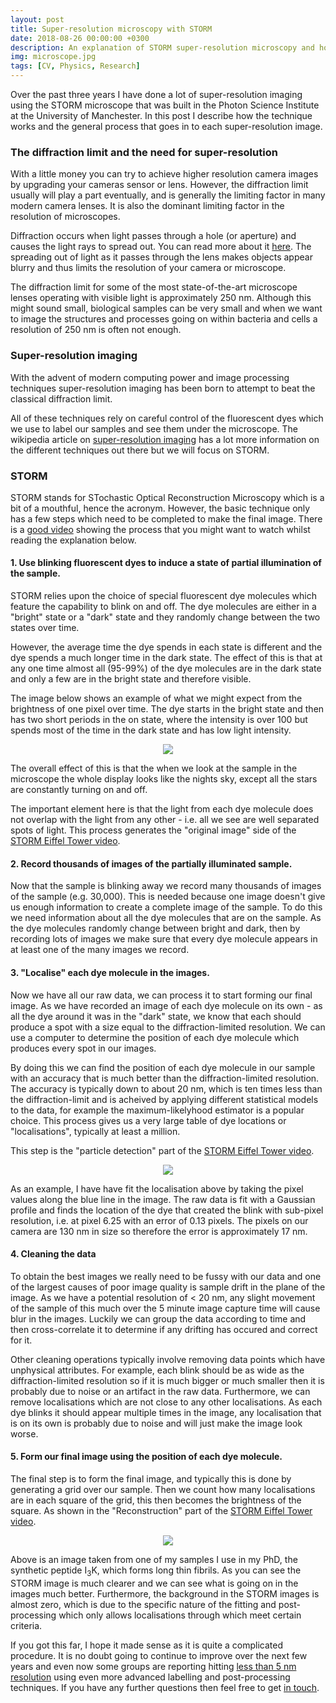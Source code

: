 ```yaml
---
layout: post
title: Super-resolution microscopy with STORM
date: 2018-08-26 00:00:00 +0300
description: An explanation of STORM super-resolution microscopy and how I have used it.
img: microscope.jpg
tags: [CV, Physics, Research]
---
```


Over the past three years I have done a lot of super-resolution imaging using the STORM microscope that was built in the Photon Science Institute at the University of Manchester. In this post I describe how the technique works and the general process that goes in to each super-resolution image.

### The diffraction limit and the need for super-resolution

With a little money you can try to achieve higher resolution camera images by upgrading your cameras sensor or lens. However, the diffraction limit usually will play a part eventually, and is generally the limiting factor in many modern camera lenses. It is also the dominant limiting factor in the resolution of microscopes.

Diffraction occurs when light passes through a hole (or aperture) and causes the light rays to spread out. You can read more about it [here][diffraction]. The spreading out of light as it passes through the lens makes objects appear blurry and thus limits the resolution of your camera or microscope.

The diffraction limit for some of the most state-of-the-art microscope lenses operating with visible light is approximately 250 nm. Although this might sound small, biological samples can be very small and when we want to image the structures and processes going on within bacteria and cells a resolution of 250 nm is often not enough.

### Super-resolution imaging

With the advent of modern computing power and image processing techniques super-resolution imaging has been born to attempt to beat the classical diffraction limit.

All of these techniques rely on careful control of the fluorescent dyes which we use to label our samples and see them under the microscope. The wikipedia article on [super-resolution imaging][super-res wiki] has a lot more information on the different techniques out there but we will focus on STORM.

### STORM

STORM stands for STochastic Optical Reconstruction Microscopy which is a bit of a mouthful, hence the acronym. However, the basic technique only has a few steps which need to be completed to make the final image. There is a [good video][youtube-blinking] showing the process that you might want to watch whilst reading the explanation below.

#### 1. Use blinking fluorescent dyes to induce a state of partial illumination of the sample.

STORM relies upon the choice of special fluorescent dye molecules which feature the capability to blink on and off. The dye molecules are either in a "bright" state or a "dark" state and they randomly change between the two states over time.

However, the average time the dye spends in each state is different and the dye spends a much longer time in the dark state. The effect of this is that at any one time almost all (95-99%) of the dye molecules are in the dark state and only a few are in the bright state and therefore visible. 

The image below shows an example of what we might expect from the brightness of one pixel over time. The dye starts in the bright state and then has two short periods in the on state, where the intensity is over 100 but spends most of the time in the dark state and has low light intensity.

<div style="text-align:center"><img src ="{{site.baseurl}}/assets/img/STORM/LocaTime.pdf"/></div>

The overall effect of this is that the when we look at the sample in the microscope the whole display looks like the nights sky, except all the stars are constantly turning on and off.

The important element here is that the light from each dye molecule does not overlap with the light from any other - i.e. all we see are well separated spots of light. This process generates the "original image" side of the [STORM Eiffel Tower video][youtube-blinking].


#### 2. Record thousands of images of the partially illuminated sample.

Now that the sample is blinking away we record many thousands of images of the sample (e.g. 30,000). This is needed because one image doesn't give us enough information to create a complete image of the sample. To do this we need information about all the dye molecules that are on the sample. As the dye molecules randomly change between bright and dark, then by recording lots of images we make sure that every dye molecule appears in at least one of the many images we record.

#### 3. "Localise" each dye molecule in the images.

Now we have all our raw data, we can process it to start forming our final image. As we have recorded an image of each dye molecule on its own - as all the dye around it was in the "dark" state, we know that each should produce a spot with a size equal to the diffraction-limited resolution. We can use a computer to determine the position of each dye molecule which produces every spot in our images. 

By doing this we can find the position of each dye molecule in our sample with an accuracy that is much better than the diffraction-limited resolution. The accuracy is typically down to about 20 nm, which is ten times less than the diffraction-limit and is acheived by applying different statistical models to the data, for example the maximum-likelyhood estimator is a popular choice. This process gives us a very large table of dye locations or "localisations", typically at least a million.

This step is the "particle detection" part of the [STORM Eiffel Tower video][youtube-blinking].

<div style="text-align:center"><img src ="{{site.baseurl}}/assets/img/STORM/STORMFit.pdf"/></div>

As an example, I have have fit the localisation above by taking the pixel values along the blue line in the image. The raw data is fit with a Gaussian profile and finds the location of the dye that created the blink with sub-pixel resolution, i.e. at pixel 6.25 with an error of 0.13 pixels. The pixels on our camera are 130 nm in size so therefore the error is approximately 17 nm.

#### 4. Cleaning the data

To obtain the best images we really need to be fussy with our data and one of the largest causes of poor image quality is sample drift in the plane of the image. As we have a potential resolution of < 20 nm, any slight movement of the sample of this much over the 5 minute image capture time will cause blur in the images. Luckily we can group the data according to time and then cross-correlate it to determine if any drifting has occured and correct for it.

Other cleaning operations typically involve removing data points which have unphysical attributes. For example, each blink should be as wide as the diffraction-limited resolution so if it is much bigger or much smaller then it is probably due to noise or an artifact in the raw data. Furthermore, we can remove localisations which are not close to any other localisations. As each dye blinks it should appear multiple times in the image, any localisation that is on its own is probably due to noise and will just make the image look worse.

#### 5. Form our final image using the position of each dye molecule.

The final step is to form the final image, and typically this is done by generating a grid over our sample. Then we count how many localisations are in each square of the grid, this then becomes the brightness of the square. As shown in the "Reconstruction" part of the [STORM Eiffel Tower video][youtube-blinking].

<div style="text-align:center"><img src ="{{site.baseurl}}/assets/img/STORM/StandardvsSTORM.pdf"/></div>

Above is an image taken from one of my samples I use in my PhD, the synthetic peptide I<sub>3</sub>K, which forms long thin fibrils. As you can see the STORM image is much clearer and we can see what is going on in the images much better. Furthermore, the background in the STORM images is almost zero, which is due to the specific nature of the fitting and post-processing which only allows localisations through which meet certain criteria.

If you got this far, I hope it made sense as it is quite a complicated procedure. It is no doubt going to continue to improve over the next few years and even now some groups are reporting hitting [less than 5 nm resolution][less than 5nm] using even more advanced labelling and post-processing techniques. If you have any further questions then feel free to get [in touch][my email].


[diffraction]:https://isaacphysics.org/concepts/cp_diffraction
[super-res wiki]:https://en.wikipedia.org/wiki/Super-resolution_microscopy
[youtube-blinking]:https://www.youtube.com/watch?v=RE70GuMCzww
[my email]:https://twitter.com/henryfcox
[less than 5nm]: https://www.nature.com/articles/s41592-018-0136-6
